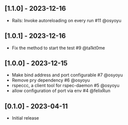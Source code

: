 ## [1.1.0] - 2023-12-16

-  Rails: Invoke autoreloading on every run #11 @osyoyu

## [1.0.1] - 2023-12-16

-  Fix the method to start the test #9 @ta1kt0me

## [1.0.0] - 2023-12-15

- Make bind address and port configurable #7 @osyoyu
- Remove pry dependency #6 @osyoyu
- rspeccc, a client tool for rspec-daemon #5 @osyoyu
- allow configuration of port via env #4 @felixRun

## [0.1.0] - 2023-04-11

- Initial release
